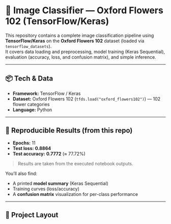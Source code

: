 # 🌸 Image Classifier — Oxford Flowers 102 (TensorFlow/Keras)

This repository contains a complete image classification pipeline using **TensorFlow/Keras** on the **Oxford Flowers 102** dataset (loaded via `tensorflow_datasets`).  
It covers data loading and preprocessing, model training (Keras Sequential), evaluation (accuracy, loss, and confusion matrix), and simple inference.

---

## 📦 Tech & Data
- **Framework:** TensorFlow / Keras
- **Dataset:** Oxford Flowers 102 (`tfds.load("oxford_flowers102")`) — 102 flower categories
- **Language:** Python

---

## 🔬 Reproducible Results (from this repo)
- **Epochs:** 11  
- **Test loss:** **0.8864**  
- **Test accuracy:** **0.7772** (≈ 77.72%)  
> Results are taken from the executed notebook outputs.

You’ll also find:
- A printed **model summary** (Keras Sequential)
- Training curves (loss/accuracy)
- A **confusion matrix** visualization for per-class performance

---

## 📁 Project Layout
